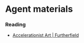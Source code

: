 # Agent materials

### Reading
* [Accelerationist Art | Furtherfield](http://www.furtherfield.org/features/articles/accelerationist-art "Accelerationist Art | Furtherfield") 